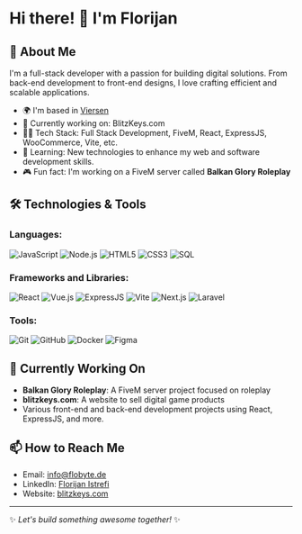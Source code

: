 # Hi there! 👋 I'm Florijan

## 🚀 About Me

I'm a full-stack developer with a passion for building digital solutions. From back-end development to front-end designs, I love crafting efficient and scalable applications. 

- 🌍 I'm based in [Viersen](https://en.wikipedia.org/wiki/Viersen)
- 🔭 Currently working on: BlitzKeys.com
- 👨‍💻 Tech Stack: Full Stack Development, FiveM, React, ExpressJS, WooCommerce, Vite, etc.
- 🌱 Learning: New technologies to enhance my web and software development skills.
- 🎮 Fun fact: I'm working on a FiveM server called **Balkan Glory Roleplay**

## 🛠️ Technologies & Tools

### Languages:
![JavaScript](https://img.shields.io/badge/-JavaScript-000?style=flat&logo=javascript)
![Node.js](https://img.shields.io/badge/-Node.js-000?style=flat&logo=node.js)
![HTML5](https://img.shields.io/badge/-HTML5-000?style=flat&logo=html5)
![CSS3](https://img.shields.io/badge/-CSS3-000?style=flat&logo=css3)
![SQL](https://img.shields.io/badge/-SQL-000?style=flat&logo=sql)

### Frameworks and Libraries:
![React](https://img.shields.io/badge/-React-000?style=flat&logo=react)
![Vue.js](https://img.shields.io/badge/-Vue.js-000?style=flat&logo=vue.js)
![ExpressJS](https://img.shields.io/badge/-ExpressJS-000?style=flat&logo=express)
![Vite](https://img.shields.io/badge/-Vite-000?style=flat&logo=vite)
![Next.js](https://img.shields.io/badge/-Next.js-000?style=flat&logo=next.js)
![Laravel](https://img.shields.io/badge/-Laravel-000?style=flat&logo=laravel)

### Tools:
![Git](https://img.shields.io/badge/-Git-000?style=flat&logo=git)
![GitHub](https://img.shields.io/badge/-GitHub-000?style=flat&logo=github)
![Docker](https://img.shields.io/badge/-Docker-000?style=flat&logo=docker)
![Figma](https://img.shields.io/badge/-Figma-000?style=flat&logo=figma)

## 🔧 Currently Working On

- **Balkan Glory Roleplay**: A FiveM server project focused on roleplay
- **blitzkeys.com**: A website to sell digital game products
- Various front-end and back-end development projects using React, ExpressJS, and more.

## 📫 How to Reach Me

- Email: [info@flobyte.de](mailto:info@flobyte.de)
- LinkedIn: [Florijan Istrefi](https://www.linkedin.com/in/florijan-istrefi-503b92331/)
- Website: [blitzkeys.com](https://blitzkeys.com)

---

✨ *Let's build something awesome together!* ✨

